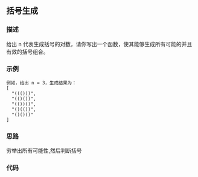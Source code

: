 ## 括号生成
### 描述
给出 n 代表生成括号的对数，请你写出一个函数，使其能够生成所有可能的并且有效的括号组合。

### 示例
```
例如，给出 n = 3，生成结果为：
[
  "((()))",
  "(()())",
  "(())()",
  "()(())",
  "()()()"
]
```
### 思路
穷举出所有可能性,然后判断括号
### 代码
```java

```